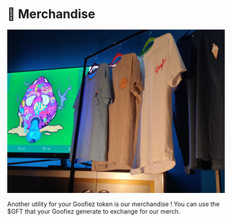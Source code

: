 # 👕 Merchandise

![](.gitbook/assets/5.jpg)

Another utility for your Goofiez token is our merchandise ! You can use the $GFT that your Goofiez generate to exchange for our merch.
